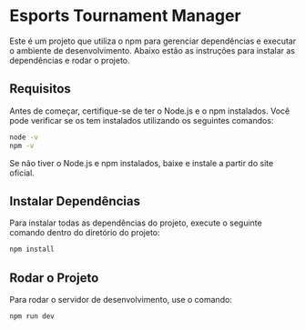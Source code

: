 # Esports Tournament Manager

Este é um projeto que utiliza o npm para gerenciar dependências e executar o ambiente de desenvolvimento. Abaixo estão as instruções para instalar as dependências e rodar o projeto.

## Requisitos

Antes de começar, certifique-se de ter o Node.js e o npm instalados. Você pode verificar se os tem instalados utilizando os seguintes comandos:

```bash
node -v
npm -v
```

Se não tiver o Node.js e npm instalados, baixe e instale a partir do site oficial.


## Instalar Dependências

Para instalar todas as dependências do projeto, execute o seguinte comando dentro do diretório do projeto:

```bash
npm install
```


## Rodar o Projeto

Para rodar o servidor de desenvolvimento, use o comando:
```bash
npm run dev
```